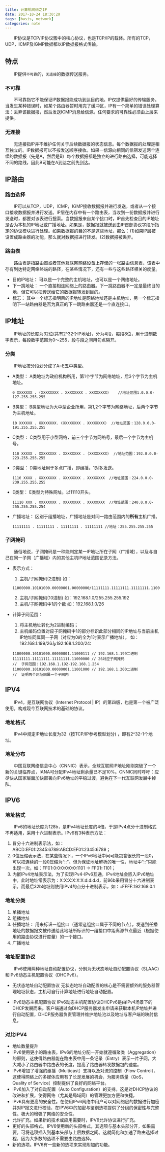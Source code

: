 ```yaml
---
title: 计算机网络之IP
date: 2017-10-24 18:30:20
tags: [basis, network]
categories: note
---
```

&ensp;&ensp;&ensp;&ensp;IP协议是TCP/IP协议簇中的核心协议，也是TCP/IP的载体。所有的TCP，UDP，ICMP及IGMP数据都以IP数据报格式传输。

##  特点

&ensp;&ensp;&ensp;&ensp;IP提供`不可靠`的，`无连接`的数据传送服务。

### 不可靠

&ensp;&ensp;&ensp;&ensp;不可靠指它不能保证IP数据报能成功到达目的地。IP仅提供最好的传输服务。当发生某种错误时，如某个路由器暂时用完了缓冲区，IP有一个简单的错误处理算法：丢弃该数据报，然后发送ICMP消息给信源。任何要求的可靠性必须由上层来提供。

### 无连接

&ensp;&ensp;&ensp;&ensp;无连接指IP并不维护任何关于后续数据报的状态信息。每个数据报的处理是相互独立的。IP数据报可以不按发送顺序接收。如果一信源向相同的信宿发送两个连续的数据报（先是A，然后是B）每个数据报都是独立的进行路由选择，可能选择不同的路线，因此B可能在A到达之前先到达。

## IP路由

### 路由选择

&ensp;&ensp;&ensp;&ensp;IP可以从TCP，UDP，ICMP，IGMP接收数据报并进行发送，或者从一个接口接收数据报并进行发送。IP层在内存中有一个路由表，当收到一份数据报并进行发送时，都要对该表进行搜索。当数据报来自某个接口时，IP首先检查目的IP地址是否为本机的IP地址或广播地址。如果是，数据报就被送到由IP首部协议字段所指定的协议模块进行处理。如果数据报的目的不是这些地址，那么：(1)如果IP层被设置成路由器的功能，那么就对数据报进行转发。(2)数据报被丢弃。

### 路由表

&ensp;&ensp;&ensp;&ensp;路由表是指路由器或者其他互联网网络设备上存储的一张路由信息表，该表中存有到达特定网络终端的路径，在某些情况下，还有一些与这些路径相关的度量。

- 目的IP地址：
    可以是一个完整的主机地址，也可以是一个网络地址。
- 下一跳地址：
    一个直接相连网络上的路由器。下一跳路由器不一定是最终目的地，但它可以把传送给它的数据报转发到目的。
- 标志：
    其中一个标志指明目的IP地址是网络地址还是主机地址，另一个标志指明下一站路由器是否为真正的下一跳路由器还是一个直连接口。

## IP地址

&ensp;&ensp;&ensp;&ensp;IP地址的长度为32位(共有2^32个IP地址)，分为4段，每段8位，用十进制数字表示，每段数字范围为0～255，段与段之间用句点隔开。

### 分类

&ensp;&ensp;&ensp;&ensp;IP地址按分段划分成了A~E五中类型。

- A类型：
    A类地址为政府机构所用，第1个字节为网络地址，后3个字节为主机地址。
    ```
    0 XXXXXXX . (XXXXXXXX . XXXXXXXX . XXXXXXXX)    //地址范围1.0.0.0-127.255.255.255
    ```
- B类型：
    B类型地址为大中型企业所用，第1,2个字节为网络地址，后两个字节为主机地址。
    ```
    10 XXXXXX . XXXXXXXX. (XXXXXXXX . XXXXXXXX)  //地址范围：128.0.0.0-191.255.255.255
    ```
- C类型：
    C类型用于小型网络，前三个字节为网络号，最后一个字节为主机号。
    ```
    110 XXXXX . XXXXXXXX . XXXXXXXX . (XXXXXXXX)  //地址范围：192.0.0.0-223.255.255.255
    ```
- D类型：
    D类地址用于多点广播，即组播，1对多发送。
    ```
    1110 XXXX . XXXXXXXX . XXXXXXXX . XXXXXXXX  //地址范围：224.0.0.0-239.255.255.255
    ```
- E类型：
    E类型为特殊网址。以11110开头。
    ```
    11110 XXX . XXXXXXXX . XXXXXXXX . XXXXXXXX  //地址范围：240.0.0.0-255.255.255.254
    ```
- 广播地址：
    区别于组播地址，广播地址是对同一路由范围内的**所有**主机广播。
    ```
    11111111 . 11111111 . 11111111 . 11111111 //地址：255.255.255.255
    ```

### 子网掩码

&ensp;&ensp;&ensp;&ensp;通俗地说，子网掩码是一种能判定某一IP地址所在子网（广播域），以及与自己在同一子网（广播域）内的其他主机IP地址范围记录方法。

- 表示方式：
    1. 主机/子网掩码(2进制) 如：
    ```
    11000000.10101000.00000001.00000000/11111111.11111111.11111111.11000000
    ```
    2.  主机/子网掩码(10进制) 如：192.168.1.0/255.255.255.192
    3. 主机/子网掩码中1的个数 如：192.168.1.0/26

- 计算子网范围：
    1. 将主机地址转化为2进制编码；
    2. 主机编码位置对应子网掩码中1的部分标识此部分相同的IP地址与当前主机IP地址同属同一子网（对应为0的全为1时表示广播地址）。
    如：192.168.1.199/26与192.168.1.200/24:
    ```
    11000000.10101000.00000001.11000111 // 192.168.1.199二进制
    11111111.11111111.11111111.11000000 // 26对应子网掩码   
    //  子网范围：192.168.1.192-192.168.1.254
    11000000.10101000.00000001.11001000 // 192.168.1.200二进制
    //  证明两个网址同属一个子网内
    ```
## IPV4

&ensp;&ensp;&ensp;&ensp;IPv4，是互联网协议（Internet Protocol | IP）的第四版，也是第一个被广泛使用，构成现今互联网技术的基础的协议。

### 地址格式

&ensp;&ensp;&ensp;&ensp;IPv4中规定IP地址长度为32（按TCP/IP参考模型划分) ，即有2^32-1个地址。

### 地址分布

&ensp;&ensp;&ensp;&ensp;中国互联网络信息中心（CNNIC）表示，全球互联网IP地址刚刚突破了一个新的关键临界点，IANA可分配IPv4地址剩余量已不足10%。CNNIC同时呼吁：应尽快从国家层面加快部署向IPv6地址的平稳过渡，避免在下一代互联网发展中掉队。

## IPV6

### 地址格式

&ensp;&ensp;&ensp;&ensp;IPv6的地址长度为128b，是IPv4地址长度的4倍。于是IPv4点分十进制格式不再适用，采用十六进制表示。IPv6有3种表示方法：

1. 冒分十六进制表示法，如：ABCD:EF01:2345:6789:ABCD:EF01:2345:6789；
2. 0位压缩表示法，在某些情况下，一个IPv6地址中问可能包含很长的一段0，可以把连续的一段0压缩为“::”。但为保证地址解析的唯一性，地址中”::”只能出现一次。如：FF01:0:0:0:0:0:0:1101 → FF01::1101；
3. 内嵌IPv4地址表示法，为了实现IPv4-IPv6互通，IPv4地址会嵌入IPv6地址中，此时地址常表示为：X:X:X:X:X:X:d.d.d.d，前96b采用冒分十六进制表示，而最后32b地址则使用IPv4的点分十进制表示，如：::FFFF:192.168.0.1

### 地址分类

1. 单播地址
2. 组播地址
3. 任播地址： 用来标识一组接口（通常这组接口属于不同的节点）。发送到任播地址的数据报文被传送给此地址所标识的一组接口中距离源节点最近（根据使用的路由协议进行度量）的一个接口。
4. 广播地址

### 地址配置协议

&ensp;&ensp;&ensp;&ensp;IPv6使用两种地址自动配置协议，分别为无状态地址自动配置协议（SLAAC）和IPv6动态主机配置协议（DHCPv6）。

- 无状态地址自动配置协议
    无状态地址自动配置的核心是不需要额外的服务器管理地址状态，主机可自行计算地址进行地址自动配置。

- IPv6动态主机配置协议
    IPv6动态主机配置协议DHCPv6是由IPv4场景下的DHCP发展而来。客户端通过向DHCP服务器发出申请来获取本机IP地址并进行自动配置，DHCP服务器负责管理并维护地址池以及地址与客户端的映射信息。

### 对比IPV4

- 地址数量提升
- IPv6使用更小的路由表。IPv6的地址分配一开始就遵循聚类（Aggregation）的原则，这使得路由器能在路由表中用一条记录（Entry）表示一片子网，大大减小了路由器中路由表的长度，提高了路由器转发数据包的速度。
- IPv6增加了增强的组播（Multicast）支持以及对流的控制（Flow Control），这使得网络上的多媒体应用有了长足发展的机会，为服务质量（QoS，Quality of Service）控制提供了良好的网络平台。
- IPv6加入了对自动配置（Auto Configuration）的支持。这是对DHCP协议的改进和扩展，使得网络（尤其是局域网）的管理更加方便和快捷。
- IPv6具有更高的安全性。在使用IPv6网络中用户可以对网络层的数据进行加密并对IP报文进行校验，在IPV6中的加密与鉴别选项提供了分组的保密性与完整性。极大的增强了网络的安全性。
- 允许扩充。如果新的技术或应用需要时，IPV6允许协议进行扩充。
- 更好的头部格式。IPV6使用新的头部格式，其选项与基本头部分开，如果需要，可将选项插入到基本头部与上层数据之间。这就简化和加速了路由选择过程，因为大多数的选项不需要由路由选择。
- 新的选项。IPV6有一些新的选项来实现附加的功能。